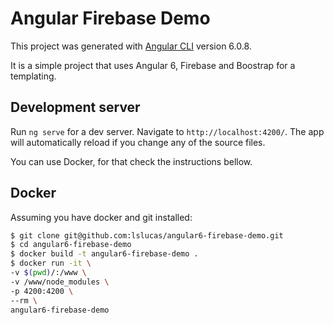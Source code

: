 # Angular Firebase Demo

This project was generated with [Angular CLI](https://github.com/angular/angular-cli) version 6.0.8.

It is a simple project that uses Angular 6, Firebase and Boostrap for a templating.

## Development server

Run `ng serve` for a dev server. Navigate to `http://localhost:4200/`. The app will automatically reload if you change any of the source files.

You can use Docker, for that check the instructions bellow.

## Docker

Assuming you have docker and git installed:

```bash
$ git clone git@github.com:lslucas/angular6-firebase-demo.git
$ cd angular6-firebase-demo
$ docker build -t angular6-firebase-demo .
$ docker run -it \
-v $(pwd)/:/www \
-v /www/node_modules \
-p 4200:4200 \
--rm \
angular6-firebase-demo
```
